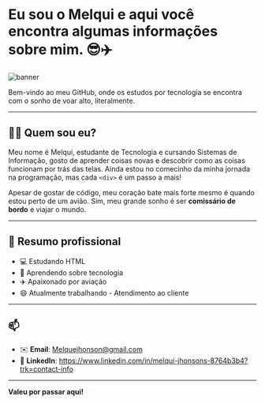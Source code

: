 # Eu sou o Melqui e aqui você encontra algumas informações sobre mim. 😎✈️
![banner](https://github.com/user-attachments/assets/5524fa54-6abd-4386-bca3-4b1f4199f723)

Bem-vindo ao meu GitHub, onde os estudos por tecnologia se encontra com o sonho de voar alto, literalmente.

---

## 👨‍💻 Quem sou eu?

Meu nome é Melqui, estudante de Tecnologia e cursando Sistemas de Informação, gosto de aprender coisas novas e descobrir como as coisas funcionam por trás das telas. Ainda estou no comecinho da minha jornada na programação, mas cada `<div>` é um passo a mais!

Apesar de gostar de código, meu coração bate mais forte mesmo é quando estou perto de um avião. Sim, meu grande sonho é ser **comissário de bordo** e viajar o mundo.

---

## 🧠 Resumo profissional

- 💻 Estudando HTML 
- 🚀 Aprendendo sobre tecnologia  
- ✈️ Apaixonado por aviação
- 😄 Atualmente trabalhando - Atendimento ao cliente

---

## 📫 

- ✉️ **Email**: Melquejhonson@gmail.com
- 💼 **LinkedIn**: https://www.linkedin.com/in/melqui-jhonsons-8764b3b4?trk=contact-info
---

**Valeu por passar aqui!**
